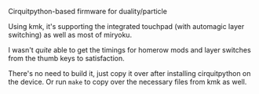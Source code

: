 Cirquitpython-based firmware for duality/particle

Using kmk, it's supporting the integrated touchpad (with automagic layer switching) as well as most of miryoku.

I wasn't *quite* able to get the timings for homerow mods and layer switches from the thumb keys to satisfaction.

There's no need to build it, just copy it over after installing cirquitpython on the device.
Or run `make` to copy over the necessary files from kmk as well.